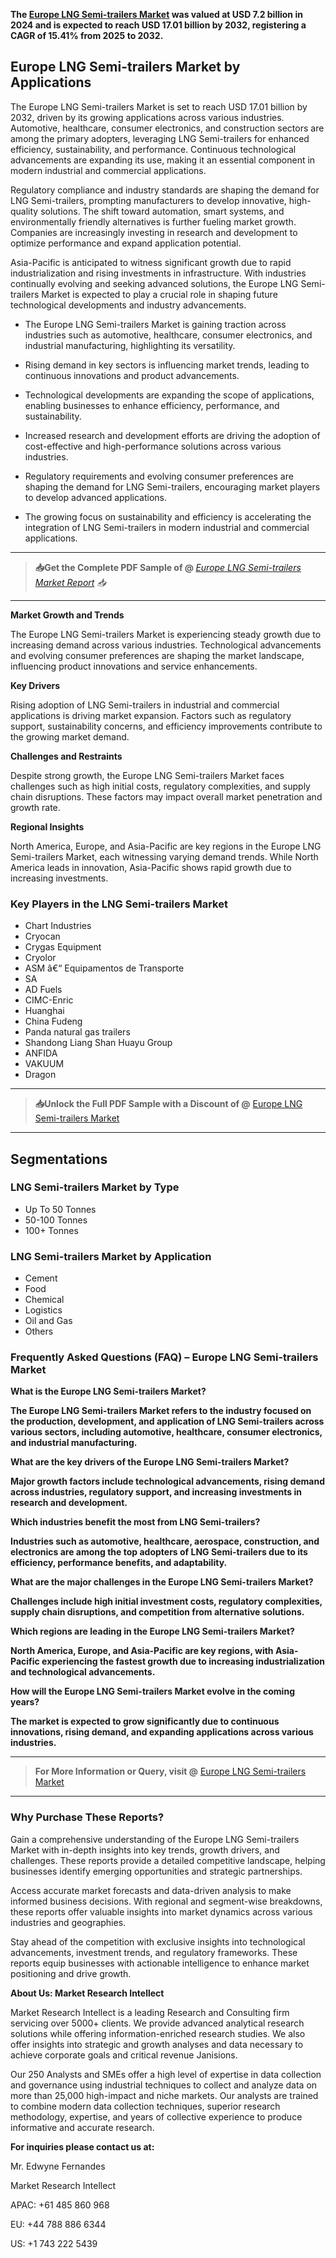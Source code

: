 <p><strong>The <a href="https://www.marketresearchintellect.com/download-sample/?rid=910180&amp;utm_source=Pulse-April-Europe&amp;utm_medium=852">Europe LNG Semi-trailers Market</a> was valued at USD 7.2 billion in 2024 and is expected to reach USD 17.01 billion by 2032, registering a CAGR of 15.41% from 2025 to 2032.</strong></p><h2>Europe LNG Semi-trailers Market by Applications&nbsp;</h2><p><p>The Europe LNG Semi-trailers Market is set to reach USD 17.01 billion by 2032, driven by its growing applications across various industries. Automotive, healthcare, consumer electronics, and construction sectors are among the primary adopters, leveraging LNG Semi-trailers for enhanced efficiency, sustainability, and performance. Continuous technological advancements are expanding its use, making it an essential component in modern industrial and commercial applications.</p><p>Regulatory compliance and industry standards are shaping the demand for LNG Semi-trailers, prompting manufacturers to develop innovative, high-quality solutions. The shift toward automation, smart systems, and environmentally friendly alternatives is further fueling market growth. Companies are increasingly investing in research and development to optimize performance and expand application potential.</p><p>Asia-Pacific is anticipated to witness significant growth due to rapid industrialization and rising investments in infrastructure. With industries continually evolving and seeking advanced solutions, the Europe LNG Semi-trailers Market is expected to play a crucial role in shaping future technological developments and industry advancements.</p></p><ul><li><p>The Europe LNG Semi-trailers Market is gaining traction across industries such as automotive, healthcare, consumer electronics, and industrial manufacturing, highlighting its versatility.</p></li><li><p>Rising demand in key sectors is influencing market trends, leading to continuous innovations and product advancements.</p></li><li><p>Technological developments are expanding the scope of applications, enabling businesses to enhance efficiency, performance, and sustainability.</p></li><li><p>Increased research and development efforts are driving the adoption of cost-effective and high-performance solutions across various industries.</p></li><li><p>Regulatory requirements and evolving consumer preferences are shaping the demand for LNG Semi-trailers, encouraging market players to develop advanced applications.</p></li><li><p>The growing focus on sustainability and efficiency is accelerating the integration of LNG Semi-trailers in modern industrial and commercial applications.</p></li></ul><hr /><blockquote><p><strong><span class="font-[700]">📥Get the Complete PDF Sample of @ </span></strong><em><span class="font-[700]"><a href="https://www.marketresearchintellect.com/download-sample/?rid=910180&amp;utm_source=Pulse-April-Europe&amp;utm_medium=852" target="_blank" data-tracking-control-name="article-ssr-frontend-pulse_little-text-block" data-tracking-will-navigate="" data-test-link="">Europe LNG Semi-trailers Market Report</a>&nbsp;📥</span></em></p></blockquote><hr /><p class="" data-start="77" data-end="360"><strong data-start="77" data-end="105">Market Growth and Trends</strong></p><p class="" data-start="77" data-end="360">The Europe LNG Semi-trailers Market is experiencing steady growth due to increasing demand across various industries. Technological advancements and evolving consumer preferences are shaping the market landscape, influencing product innovations and service enhancements.</p><p class="" data-start="362" data-end="606"><strong data-start="362" data-end="377">Key Drivers</strong></p><p class="" data-start="362" data-end="606">Rising adoption of LNG Semi-trailers in industrial and commercial applications is driving market expansion. Factors such as regulatory support, sustainability concerns, and efficiency improvements contribute to the growing market demand.</p><p class="" data-start="608" data-end="849"><strong data-start="608" data-end="637">Challenges and Restraints</strong></p><p class="" data-start="608" data-end="849">Despite strong growth, the Europe LNG Semi-trailers Market faces challenges such as high initial costs, regulatory complexities, and supply chain disruptions. These factors may impact overall market penetration and growth rate.</p><p class="" data-start="851" data-end="1095"><strong data-start="851" data-end="872">Regional Insights</strong></p><p class="" data-start="851" data-end="1095">North America, Europe, and Asia-Pacific are key regions in the Europe LNG Semi-trailers Market, each witnessing varying demand trends. While North America leads in innovation, Asia-Pacific shows rapid growth due to increasing investments.</p><p><h3>Key Players in the LNG Semi-trailers Market </h3><ul><li>Chart Industries</li><li>Cryocan</li><li>Crygas Equipment</li><li>Cryolor</li><li>ASM â€“ Equipamentos de Transporte</li><li>SA</li><li>AD Fuels</li><li>CIMC-Enric</li><li>Huanghai</li><li>China Fudeng</li><li>Panda natural gas trailers</li><li>Shandong Liang Shan Huayu Group</li><li>ANFIDA</li><li>VAKUUM</li><li>Dragon</li></ul></p><hr /><blockquote><p><strong>📥Unlock the Full PDF Sample with a Discount of @</strong> <a href="https://www.marketresearchintellect.com/ask-for-discount/?rid=910180&amp;utm_source=Pulse-April-Europe&amp;utm_medium=852">Europe LNG Semi-trailers Market</a></p></blockquote><hr /><p><h2>Segmentations</h2><h3>LNG Semi-trailers Market by Type</h3><ul><li>Up To 50 Tonnes</li><li>50-100 Tonnes</li><li>100+ Tonnes</li></ul><h3>LNG Semi-trailers Market by Application</h3><ul><li>Cement</li><li>Food</li><li>Chemical</li><li>Logistics</li><li>Oil and Gas</li><li>Others</li></ul></p><h3><strong>Frequently Asked Questions (FAQ) &ndash; Europe LNG Semi-trailers Market</strong></h3><p><strong>What is the Europe LNG Semi-trailers Market?</strong></p><p><strong>The Europe LNG Semi-trailers Market refers to the industry focused on the production, development, and application of LNG Semi-trailers across various sectors, including automotive, healthcare, consumer electronics, and industrial manufacturing.</strong></p><p><strong>What are the key drivers of the Europe LNG Semi-trailers Market?</strong></p><p><strong>Major growth factors include technological advancements, rising demand across industries, regulatory support, and increasing investments in research and development.</strong></p><p><strong>Which industries benefit the most from LNG Semi-trailers?</strong></p><p><strong>Industries such as automotive, healthcare, aerospace, construction, and electronics are among the top adopters of LNG Semi-trailers due to its efficiency, performance benefits, and adaptability.</strong></p><p><strong>What are the major challenges in the Europe LNG Semi-trailers Market?</strong></p><p><strong>Challenges include high initial investment costs, regulatory complexities, supply chain disruptions, and competition from alternative solutions.</strong></p><p><strong>Which regions are leading in the Europe LNG Semi-trailers Market?</strong></p><p><strong>North America, Europe, and Asia-Pacific are key regions, with Asia-Pacific experiencing the fastest growth due to increasing industrialization and technological advancements.</strong></p><p><strong>How will the Europe LNG Semi-trailers Market evolve in the coming years?</strong></p><p><strong>The market is expected to grow significantly due to continuous innovations, rising demand, and expanding applications across various industries.</strong></p><hr /><blockquote><p><span class="font-[700]"><strong>For More Information or Query, visit&nbsp;@</strong>&nbsp;</span><span class="font-[700]"><a href="https://www.marketresearchintellect.com/product/global-lng-semi-trailers-market/?utm_source=Linkedin&utm_medium=852" target="_blank" data-tracking-control-name="article-ssr-frontend-pulse_little-text-block" data-tracking-will-navigate="" data-test-link="">Europe LNG Semi-trailers Market</a></span></p></blockquote><hr /><h3><strong data-start="0" data-end="31">Why Purchase These Reports?</strong></h3><p class="" data-start="35" data-end="297">Gain a comprehensive understanding of the Europe LNG Semi-trailers Market with in-depth insights into key trends, growth drivers, and challenges. These reports provide a detailed competitive landscape, helping businesses identify emerging opportunities and strategic partnerships.</p><p class="" data-start="299" data-end="540">Access accurate market forecasts and data-driven analysis to make informed business decisions. With regional and segment-wise breakdowns, these reports offer valuable insights into market dynamics across various industries and geographies.</p><p class="" data-start="542" data-end="784">Stay ahead of the competition with exclusive insights into technological advancements, investment trends, and regulatory frameworks. These reports equip businesses with actionable intelligence to enhance market positioning and drive growth.</p><p><strong><span class="font-[700]">About Us: Market Research Intellect</span></strong></p><p><span class="">Market Research Intellect is a leading Research and Consulting firm servicing over 5000+ clients. We provide advanced analytical research solutions while offering information-enriched research studies.&nbsp;</span>We also offer insights into strategic and growth analyses and data necessary to achieve corporate goals and critical revenue Janisions.</p><p><span class="">Our 250 Analysts and SMEs offer a high level of expertise in data collection and governance using industrial techniques to collect and analyze data on more than 25,000 high-impact and niche markets. Our analysts are trained to combine modern data collection techniques, superior research methodology, expertise, and years of collective experience to produce informative and accurate research.</span></p><p><strong>For inquiries please contact us at:</strong></p><p>Mr. Edwyne Fernandes</p><p>Market Research Intellect</p><p>APAC: +61 485 860 968</p><p>EU: +44 788 886 6344</p><p>US: +1 743 222 5439</p>